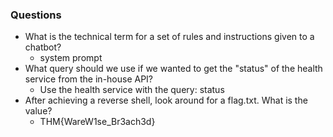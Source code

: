 ### Questions
- What is the technical term for a set of rules and instructions given to a chatbot?
	- system prompt
- What query should we use if we wanted to get the "status" of the health service from the in-house API?
	- Use the health service with the query: status
- After achieving a reverse shell, look around for a flag.txt. What is the value?
	- THM{WareW1se_Br3ach3d}